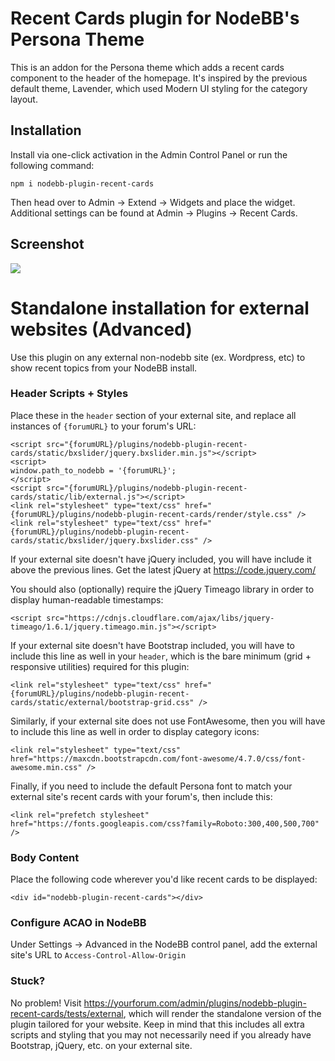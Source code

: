 # Recent Cards plugin for NodeBB's Persona Theme

This is an addon for the Persona theme which adds a recent cards component to the header of the homepage. It's inspired by the previous default theme, Lavender, which used Modern UI styling for the category layout.


## Installation

Install via one-click activation in the Admin Control Panel or run the following command:

    npm i nodebb-plugin-recent-cards

Then head over to Admin -> Extend -> Widgets and place the widget. Additional settings can be found at Admin -> Plugins -> Recent Cards.

## Screenshot

![](http://i.imgur.com/V993A2v.png)

# Standalone installation for external websites (Advanced)

Use this plugin on any external non-nodebb site (ex. Wordpress, etc) to show recent topics from your NodeBB install.

### Header Scripts + Styles

Place these in the `header` section of your external site, and replace all instances of `{forumURL}` to your forum's URL:

```
<script src="{forumURL}/plugins/nodebb-plugin-recent-cards/static/bxslider/jquery.bxslider.min.js"></script>
<script>
window.path_to_nodebb = '{forumURL}';
</script>
<script src="{forumURL}/plugins/nodebb-plugin-recent-cards/static/lib/external.js"></script>
<link rel="stylesheet" type="text/css" href="{forumURL}/plugins/nodebb-plugin-recent-cards/render/style.css" />
<link rel="stylesheet" type="text/css" href="{forumURL}/plugins/nodebb-plugin-recent-cards/static/bxslider/jquery.bxslider.css" />
```

If your external site doesn't have jQuery included, you will have include it above the previous lines. Get the latest jQuery at https://code.jquery.com/

You should also (optionally) require the jQuery Timeago library in order to display human-readable timestamps:

```
<script src="https://cdnjs.cloudflare.com/ajax/libs/jquery-timeago/1.6.1/jquery.timeago.min.js"></script>
```

If your external site doesn't have Bootstrap included, you will have to include this line as well in your `header`, which is the bare minimum (grid + responsive utilities) required for this plugin:

```
<link rel="stylesheet" type="text/css" href="{forumURL}/plugins/nodebb-plugin-recent-cards/static/external/bootstrap-grid.css" />
```

Similarly, if your external site does not use FontAwesome, then you will have to include this line as well in order to display category icons:

```
<link rel="stylesheet" type="text/css" href="https://maxcdn.bootstrapcdn.com/font-awesome/4.7.0/css/font-awesome.min.css" />
```


Finally, if you need to include the default Persona font to match your external site's recent cards with your forum's, then include this:

```
<link rel="prefetch stylesheet" href="https://fonts.googleapis.com/css?family=Roboto:300,400,500,700" />
```


### Body Content

Place the following code wherever you'd like recent cards to be displayed:

```
<div id="nodebb-plugin-recent-cards"></div>
```

### Configure ACAO in NodeBB

Under Settings -> Advanced in the NodeBB control panel, add the external site's URL to `Access-Control-Allow-Origin`

### Stuck?

No problem! Visit https://yourforum.com/admin/plugins/nodebb-plugin-recent-cards/tests/external, which will render the standalone version of the plugin tailored for your website. Keep in mind that this includes all extra scripts and styling that you may not necessarily need if you already have Bootstrap, jQuery, etc. on your external site.
